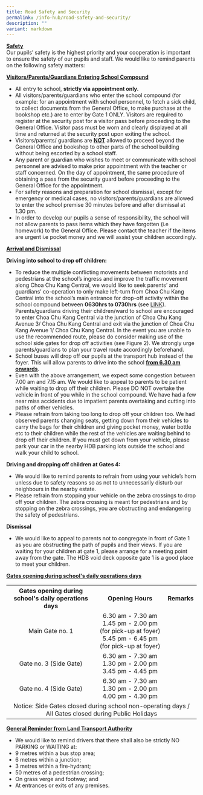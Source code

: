 ```yaml
---
title: Road Safety and Security
permalink: /info-hub/road-safety-and-security/
description: ""
variant: markdown
---
```

<p><u><strong>Safety<br></strong></u><u></u>Our pupils’ safety is the highest priority and your cooperation is important to ensure the safety of our pupils and staff. We would like to remind parents on the following safety matters:</p>
<p><strong><u>Visitors/Parents/Guardians Entering School Compound</u></strong></p>
<ul>
<li>All entry to school,&nbsp;<strong>strictly via&nbsp;appointment&nbsp;only.</strong></li>
<li>All visitors/parents/guardians who enter the school compound (for example: for an appointment with school personnel, to fetch a sick child, to collect documents from the General Office, to make purchase at the bookshop etc.) are to enter by Gate 1 ONLY. Visitors are required to register at the security post for a visitor pass before proceeding to the General Office. Visitor pass must be worn and clearly displayed at all time and&nbsp;returned at the security post upon exiting the school.</li>
<li>Visitors/parents/ guardians are&nbsp;<strong><u>NOT</u></strong>&nbsp;allowed to proceed beyond the General Office and bookshop to other parts of the school building without being escorted by a school staff.</li>
<li>Any parent or guardian who wishes to meet or communicate with school personnel are advised to make prior appointment with the teacher or staff concerned. On the day of appointment, the same procedure of obtaining a pass&nbsp;from the security guard before proceeding to the General Office for the appointment.</li>
<li>For safety reasons and preparation for school dismissal, except for emergency or medical cases, no visitors/parents/guardians are allowed to enter the school premise 30 minutes before and after dismissal at 1.30 pm.</li>
<li>In order to develop our pupils a sense of responsibility, the school will not allow parents to pass items which they have forgotten (i.e homework) to the General Office. Please contact the teacher if the items are urgent i.e pocket money and we will assist your children accordingly.</li>
</ul>
<p><strong><u>Arrival and Dismissal</u></strong></p>
<p><strong>Driving into school to drop off children:</strong></p>
<ul>
<li>To reduce the multiple conflicting movements between motorists and pedestrians at the school’s ingress and improve the traffic movement along Choa Chu Kang Central, we would like to seek parents’ and guardians’ co-operation to only make left-turn from Choa Chu Kang Central into the school’s main entrance for drop-off activity within the school compound between&nbsp;<strong>0630hrs to 0730hrs</strong>&nbsp;(see&nbsp;<a href="https://drive.google.com/file/d/1t_NtoJ3bMo8IxbUdWkObpp0p390R5piB/view?usp=sharing" target="_blank" rel="noopener">LINK</a>). Parents/guardians driving their children/ward to school are encouraged to enter Choa Chu Kang Central via the junction of Choa Chu Kang Avenue 3/ Choa Chu Kang Central and exit via the junction of Choa Chu Kang Avenue 1/ Choa Chu Kang Central. In the event you are unable to use the recommended route, please do consider making use of the school side gates for drop off activities (see Figure 2). We strongly urge parents/guardians to plan your travel route accordingly beforehand.</li>
<li>School buses will drop off our pupils at the transport hub instead of the foyer. This will allow parents to drive into the school&nbsp;<strong><u>from 6.30 am onwards</u></strong>.</li>
<li>Even with the above arrangement, we expect some congestion between 7.00 am and 7.15 am. We would like to appeal to parents to be patient while waiting to drop off their children. Please DO NOT overtake the vehicle in front of you while in the school compound. We have had a few near miss accidents due to impatient parents overtaking and cutting into paths of other vehicles.</li>
<li>Please refrain from taking too long to drop off your children too. We had observed parents changing seats, getting down from their vehicles to carry the bags for their children and giving pocket money, water bottle etc to their children while the rest of the vehicles are waiting behind to drop off their children. If you must get down from your vehicle, please park your car in the nearby HDB parking lots outside the school and walk your child to school.</li>
</ul>
<p><strong>Driving and dropping off children at Gates 4:</strong></p>
<ul>
<li>We would like to remind parents to refrain from using your vehicle’s horn unless due to safety reasons so as not to unnecessarily disturb our neighbours in the nearby estate.</li>
<li>Please refrain from stopping your vehicle on the zebra crossings to drop off your children. The zebra crossing is meant for pedestrians and by stopping on the zebra crossings, you are obstructing and endangering the safety of pedestrians.</li>
</ul>
<p><strong>Dismissal</strong></p>
<ul>
<li>We would like to appeal to parents not to congregate in front of Gate 1 as you are obstructing the path of pupils and their views. If you are waiting for your children at gate 1, please arrange for a meeting point away from the gate. The HDB void deck opposite gate 1 is a good place to meet your children.</li>
</ul>
<p><strong><u>Gates opening during school's daily operations days</u></strong></p>
<table>
<tbody>
<tr>
<th style="text-align: center;">Gates opening during school's daily operations days</th>
<th style="text-align: center;">Opening Hours</th>
<th style="text-align: center;">Remarks</th>
</tr>
<tr>
<td style="text-align: center;">Main Gate no. 1</td>
<td style="text-align: center;">6.30 am - 7.30 am<br>1.45 pm - 2.00 pm (for pick-up at foyer)<br>5.45 pm - 6.45 pm (for pick-up at foyer)</td>
<td>&nbsp;</td>
</tr>
<tr><td style="text-align: center;">Gate no. 3 (Side Gate)</td>
<td style="text-align: center;">6.30 am - 7.30 am<br>1.30 pm - 2.00 pm<br>3.45 pm - 4.45 pm</td>
<td>&nbsp;</td>
</tr>
<tr>
<td style="text-align: center;">Gate no. 4 (Side Gate)</td>
<td style="text-align: center;">6.30 am - 7.30 am<br>1.30 pm - 2.00 pm<br>4.00 pm - 4.30 pm</td>
<td>&nbsp;</td>
</tr>
<tr>
<td style="text-align: center;" colspan="3">Notice: Side Gates closed during school non-operating days / All Gates closed during Public Holidays</td>
</tr>
</tbody>
</table>
<p><strong><u>General Reminder from Land Transport Authority</u></strong></p>
<ul>
<li>We would like to remind drivers that there shall also be strictly NO PARKING or WAITING at:</li>
<li>9 metres within a bus stop area;</li>
<li>6 metres within a junction;</li>
<li>3 metres within a fire-hydrant;</li>
<li>50 metres of a pedestrian crossing;</li>
<li>On grass verge and footway; and</li>
<li>At entrances or exits of any premises.</li>
</ul>
